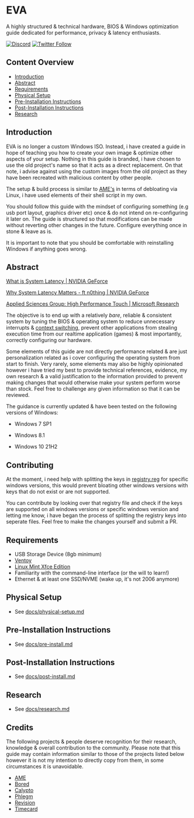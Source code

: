 # EVA

A highly structured & technical hardware, BIOS & Windows optimization guide dedicated for performance, privacy & latency enthusiasts.

[![Discord](https://discord.com/api/guilds/994887453599076422/widget.png?style=shield)](https://discord.gg/yrAnChXXZw) [![Twitter Follow](https://img.shields.io/twitter/follow/amitxv?label=Follow%20me%20for%20updates%21&style=social)](https://twitter.com/amitxv)

## Content Overview

- [Introduction](#introduction)
- [Abstract](#abstract)
- [Requirements](#requirements)
- [Physical Setup](#physical-setup)
- [Pre-Installation Instructions](#pre-installation-instructions)
- [Post-Installation Instructions](#post-installation-instructions)
- [Research](#research)

## Introduction

EVA is no longer a custom Windows ISO. Instead, i have created a guide in hope of teaching you how to create your own image & optimize other aspects of your setup. Nothing in this guide is branded, i have chosen to use the old project's name so that it acts as a direct replacement. On that note, i advise against using the custom images from the old project as they have been recreated with malicious content by other people.

The setup & build process is similar to [AME's](https://ameliorated.info) in terms of debloating via Linux, i have used elements of their shell script in my own.

You should follow this guide with the mindset of configuring something (e.g usb port layout, graphics driver etc) once & do not intend on re-configuring it later on. The guide is structured so that modifications can be made without reverting other changes in the future. Configure everything once in stone & leave as is. 

It is important to note that you should be comfortable with reinstalling Windows if anything goes wrong.

## Abstract

[What is System Latency | NVIDIA GeForce](https://www.youtube.com/watch?v=h69JR51pZbU)

[Why System Latency Matters - ft n0thing | NVIDIA GeForce](https://www.youtube.com/watch?v=muvToLXJSks)

[Applied Sciences Group: High Performance Touch | Microsoft Research](https://youtu.be/vOvQCPLkPt4?t=51)

The objective is to end up with a relatively *bare*, reliable & consistent system by tuning the BIOS & operating system to reduce unnecessary interrupts & [context switching](https://en.wikipedia.org/wiki/Context_switch), prevent other applications from stealing execution time from our realtime application (games) & most importantly, correctly configuring our hardware.

Some elements of this guide are not directly performance related & are just personalization related as i cover configuring the operating system from start to finish. Very rarely, some elements may also be highly opinionated however i have tried my best to provide technical references, evidence, my own research & a valid justification to the information provided to prevent making changes that would otherwise make your system perform worse than stock. Feel free to challenge any given information so that it can be reviewed.

The guidance is currently updated & have been tested on the following versions of Windows:

- Windows 7 SP1

- Windows 8.1

- Windows 10 21H2

## Contributing

At the moment, i need help with splitting the keys in [registry.reg](./prerequisites/scripts/registry/registry.reg) for specific windows versions, this would prevent bloating other windows versions with keys that do not exist or are not supported.

You can contribute by looking over that registry file and check if the keys are supported on all windows versions or specific windows version and letting me know, i have began the process of splitting the registry keys into seperate files. Feel free to make the changes yourself and submit a PR.

## Requirements

- USB Storage Device (8gb minimum)
- [Ventoy](https://github.com/ventoy/Ventoy/releases)
- [Linux Mint Xfce Edition](https://linuxmint.com/edition.php?id=294)
- Familiarity with the command-line interface (or the will to learn!)
- Ethernet & at least one SSD/NVME (wake up, it's not 2006 anymore)

## Physical Setup

- See [docs/physical-setup.md](./docs/physical-setup.md)

## Pre-Installation Instructions

- See [docs/pre-install.md](./docs/pre-install.md)

## Post-Installation Instructions

- See [docs/post-install.md](./docs/post-install.md)

## Research

- See [docs/research.md](./docs/research.md)

## Credits

The following projects & people deserve recognition for their research, knowledge & overall contribution to the community. Please note that this guide may contain information similar to those of the projects listed below however it is not my intention to directly copy from them, in some circumstances it is unavoidable.

- [AME](https://ameliorated.info/)
- [Bored](https://github.com/BoringBoredom/PC-Optimization-Hub)
- [Calypto](https://docs.google.com/document/d/1c2-lUJq74wuYK1WrA_bIvgb89dUN0sj8-hO3vqmrau4/edit)
- [Phlegm](https://twitter.com/getggos)
- [Revision](https://sites.google.com/view/meetrevision)
- [Timecard](https://github.com/djdallmann/GamingPCSetup/)
